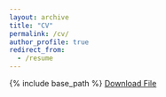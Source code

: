 ```yaml
---
layout: archive
title: "CV"
permalink: /cv/
author_profile: true
redirect_from:
  - /resume
---
```


{% include base_path %}
<a href="../files/CV_Public.pdf">Download File</a>

<object data="../files/CV_Public.pdf" width="1000" height="1000" type='application/pdf'></object>
